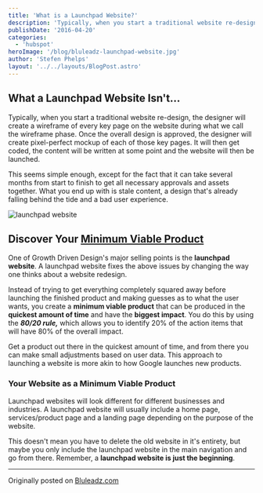 ```yaml
---
title: 'What is a Launchpad Website?'
description: 'Typically, when you start a traditional website re-design, the designer will create a wireframe of every key page on the website during what we call the wireframe phase. Once the overall design is approved'
publishDate: '2016-04-20'
categories:
  - 'hubspot'
heroImage: '/blog/bluleadz-launchpad-website.jpg'
author: 'Stefen Phelps'
layout: '../../layouts/BlogPost.astro'
---
```


## What a Launchpad Website Isn't...

Typically, when you start a traditional website re-design, the designer will create a wireframe of every key page on the website during what we call the wireframe phase. Once the overall design is approved, the designer will create pixel-perfect mockup of each of those key pages. It will then get coded, the content will be written at some point and the website will then be launched.

This seems simple enough, except for the fact that it can take several months from start to finish to get all necessary approvals and assets together. What you end up with is stale content, a design that's already falling behind the tide and a bad user experience.

![launchpad website](/blog/bluleadz-launchpad-website.jpg)

## Discover Your [**Minimum Viable Product**](https://en.wikipedia.org/wiki/Minimum_viable_product)

One of Growth Driven Design's major selling points is the **launchpad website**. A launchpad website fixes the above issues by changing the way one thinks about a website redesign.

Instead of trying to get everything completely squared away before launching the finished product and making guesses as to what the user wants, you create a **minimum viable product** that can be produced in the **quickest amount of time** and have the **biggest impact**. You do this by using the _**80/20 rule,**_ which allows you to identify 20% of the action items that will have 80% of the overall impact.

Get a product out there in the quickest amount of time, and from there you can make small adjustments based on user data. This approach to launching a website is more akin to how Google launches new products.

### Your Website as a Minimum Viable Product

Launchpad websites will look different for different businesses and industries. A launchpad website will usually include a home page, services/product page and a landing page depending on the purpose of the website.

This doesn't mean you have to delete the old website in it's entirety, but maybe you only include the launchpad website in the main navigation and go from there. Remember, a **launchpad website is just the beginning**.

---

Originally posted on [Bluleadz.com](http://www.bluleadz.com/blog/what-is-a-launchpad-website)
